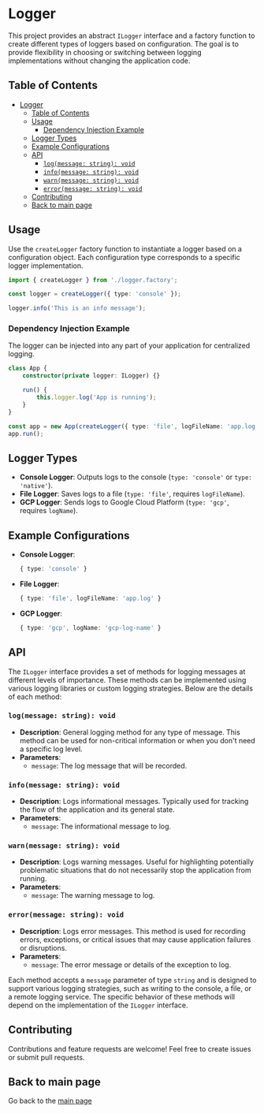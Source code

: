 # Logger

This project provides an abstract `ILogger` interface and a factory function to create different types of loggers based on configuration. The goal is to provide flexibility in choosing or switching between logging implementations without changing the application code.

## Table of Contents
- [Logger](#logger)
  - [Table of Contents](#table-of-contents)
  - [Usage](#usage)
    - [Dependency Injection Example](#dependency-injection-example)
  - [Logger Types](#logger-types)
  - [Example Configurations](#example-configurations)
  - [API](#api)
    - [`log(message: string): void`](#logmessage-string-void)
    - [`info(message: string): void`](#infomessage-string-void)
    - [`warn(message: string): void`](#warnmessage-string-void)
    - [`error(message: string): void`](#errormessage-string-void)
  - [Contributing](#contributing)
  - [Back to main page](#back-to-main-page)

## Usage

Use the `createLogger` factory function to instantiate a logger based on a configuration object. Each configuration type corresponds to a specific logger implementation.

```typescript
import { createLogger } from './logger.factory';

const logger = createLogger({ type: 'console' });

logger.info('This is an info message');
```

### Dependency Injection Example

The logger can be injected into any part of your application for centralized logging.

```typescript
class App {
    constructor(private logger: ILogger) {}

    run() {
        this.logger.log('App is running');
    }
}

const app = new App(createLogger({ type: 'file', logFileName: 'app.log' }));
app.run();
```

## Logger Types

- **Console Logger**: Outputs logs to the console (`type: 'console'` or `type: 'native'`).
- **File Logger**: Saves logs to a file (`type: 'file'`, requires `logFileName`).
- **GCP Logger**: Sends logs to Google Cloud Platform (`type: 'gcp'`, requires `logName`).

## Example Configurations

- **Console Logger**:
    ```typescript
    { type: 'console' }
    ```

- **File Logger**:
    ```typescript
    { type: 'file', logFileName: 'app.log' }
    ```

- **GCP Logger**:
    ```typescript
    { type: 'gcp', logName: 'gcp-log-name' }
    ```

## API

The `ILogger` interface provides a set of methods for logging messages at different levels of importance. These methods can be implemented using various logging libraries or custom logging strategies. Below are the details of each method:

### `log(message: string): void`
- **Description**: General logging method for any type of message. This method can be used for non-critical information or when you don't need a specific log level.
- **Parameters**:
  - `message`: The log message that will be recorded.
  
### `info(message: string): void`
- **Description**: Logs informational messages. Typically used for tracking the flow of the application and its general state.
- **Parameters**:
  - `message`: The informational message to log.
  
### `warn(message: string): void`
- **Description**: Logs warning messages. Useful for highlighting potentially problematic situations that do not necessarily stop the application from running.
- **Parameters**:
  - `message`: The warning message to log.

### `error(message: string): void`
- **Description**: Logs error messages. This method is used for recording errors, exceptions, or critical issues that may cause application failures or disruptions.
- **Parameters**:
  - `message`: The error message or details of the exception to log.

Each method accepts a `message` parameter of type `string` and is designed to support various logging strategies, such as writing to the console, a file, or a remote logging service. The specific behavior of these methods will depend on the implementation of the `ILogger` interface.

## Contributing

Contributions and feature requests are welcome! Feel free to create issues or submit pull requests.

## Back to main page

Go back to the [main page](/README.md)
